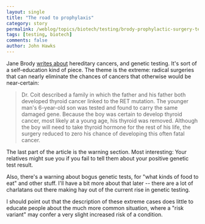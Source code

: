 ```yaml
---
layout: single 
title: "The road to prophylaxis" 
category: story
permalink: /weblog/topics/biotech/testing/brody-prophylactic-surgery-testing-2008.html
tags: [testing, biotech] 
comments: false 
author: John Hawks 
---
```



<p>
Jane Brody <a href="http://www.nytimes.com/2008/05/27/health/27brod.html">writes about</a> hereditary cancers, and genetic testing. It's sort of a self-education kind of piece. The theme is the extreme: radical surgeries that can nearly eliminate the chances of cancers that otherwise would be near-certain: 
</p>

<blockquote>Dr. Coit described a family in which the father and his father both developed thyroid cancer linked to the RET mutation. The younger man's 6-year-old son was tested and found to carry the same damaged gene. Because the boy was certain to develop thyroid cancer, most likely at a young age, his thyroid was removed. Although the boy will need to take thyroid hormone for the rest of his life, the surgery reduced to zero his chance of developing this often fatal cancer.</blockquote>

<p>
The last part of the article is the warning section. Most interesting: Your relatives might sue you if you fail to tell them about your positive genetic test result. 
</p>

<p>
Also, there's a warning about bogus genetic tests, for "what kinds of food to eat" and other stuff. I'll have a bit more about that later -- there are a lot of charlatans out there making hay out of the current rise in genetic testing. 
</p>

<p>
I should point out that the description of these extreme cases does little to educate people about the much more common situation, where a "risk variant" may confer a very slight increased risk of a condition. 
</p>

